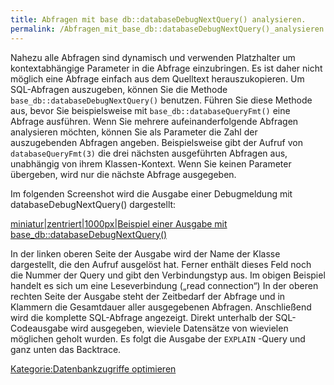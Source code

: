 ```yaml
---
title: Abfragen mit base db::databaseDebugNextQuery() analysieren.
permalink: /Abfragen_mit_base_db::databaseDebugNextQuery()_analysieren./
---
```


Nahezu alle Abfragen sind dynamisch und verwenden Platzhalter um kontextabhängige Parameter in die Abfrage einzubringen. Es ist daher nicht möglich eine Abfrage einfach aus dem Quelltext herauszukopieren. Um SQL-Abfragen auszugeben, können Sie die Methode `base_db::databaseDebugNextQuery()` benutzen. Führen Sie diese Methode aus, bevor Sie beispielsweise mit `base_db::databaseQueryFmt()` eine Abfrage ausführen. Wenn Sie mehrere aufeinanderfolgende Abfragen analysieren möchten, können Sie als Parameter die Zahl der auszugebenden Abfragen angeben. Beispielsweise gibt der Aufruf von `databaseQueryFmt(3)` die drei nächsten ausgeführten Abfragen aus, unabhängig von ihrem Klassen-Kontext. Wenn Sie keinen Parameter übergeben, wird nur die nächste Abfrage ausgegeben.

Im folgenden Screenshot wird die Ausgabe einer Debugmeldung mit databaseDebugNextQuery() dargestellt:

[miniatur|zentriert|1000px|Beispiel einer Ausgabe mit base_db::databaseDebugNextQuery()](/Datei:base_db_databasedebugnextquery.png "wikilink")

In der linken oberen Seite der Ausgabe wird der Name der Klasse dargestellt, die den Aufruf ausgelöst hat. Ferner enthält dieses Feld noch die Nummer der Query und gibt den Verbindungstyp aus. Im obigen Beispiel handelt es sich um eine Leseverbindung („read connection“) In der oberen rechten Seite der Ausgabe steht der Zeitbedarf der Abfrage und in Klammern die Gesamtdauer aller ausgegebenen Abfragen. Anschließend wird die komplette SQL-Abfrage angezeigt. Direkt unterhalb der SQL-Codeausgabe wird ausgegeben, wieviele Datensätze von wievielen möglichen geholt wurden. Es folgt die Ausgabe der `EXPLAIN` -Query und ganz unten das Backtrace.

[Kategorie:Datenbankzugriffe optimieren](/Kategorie:Datenbankzugriffe_optimieren "wikilink")